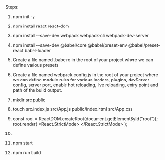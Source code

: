 Steps:

1. npm init -y
2. npm install react react-dom
3. npm install --save-dev webpack webpack-cli webpack-dev-server
4. npm install --save-dev @babel/core @babel/preset-env @babel/preset-react babel-loader
5. Create a file named .babelrc in the root of your project where we can define various presets
6. Create a file named webpack.config.js in the root of your project where we can define module rules for various loaders, plugins, devServer config, server port, enable hot reloading, live reloading, entry point and path of the build output.
7. mkdir src public
8. touch src/index.js src/App.js public/index.html src/App.css
9. const root = ReactDOM.createRoot(document.getElementById("root"));
   root.render(
   <React.StrictMode>
   <App />
   </React.StrictMode>
   );
10. <body>
      <div id="root"></div>
    </body>

11. npm start
12. npm run build

